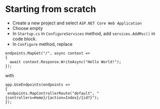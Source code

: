 # Starting from scratch
  * Create a new project and select `ASP.NET Core Web Application`
  * Choose empty
  * In `Startup.cs` in `ConfigureServices` method, add `services.AddMvc()` in code block.
  * In `Configure` method, replace
  ```
  endpoints.MapGet("/", async context =>
{
    await context.Response.WriteAsync("Hello World!");
});
   ```
   with
   
   ```
   app.UseEndpoints(endpoints =>
{
    endpoints.MapControllerRoute("default", "{controllers=Home}/{action=Index}/{id?}");
});
```
